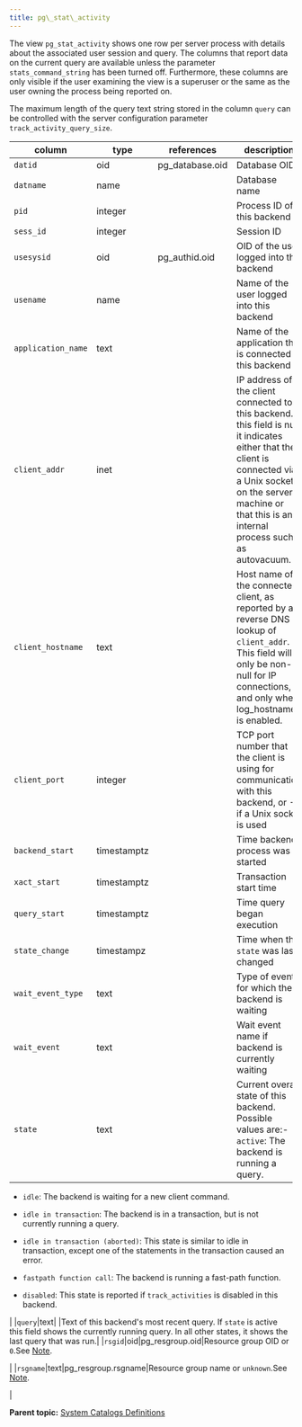 ```yaml
---
title: pg\_stat\_activity 
---
```


The view `pg_stat_activity` shows one row per server process with details about the associated user session and query. The columns that report data on the current query are available unless the parameter `stats_command_string` has been turned off. Furthermore, these columns are only visible if the user examining the view is a superuser or the same as the user owning the process being reported on.

The maximum length of the query text string stored in the column `query` can be controlled with the server configuration parameter `track_activity_query_size`.

|column|type|references|description|
|------|----|----------|-----------|
|`datid`|oid|pg\_database.oid|Database OID|
|`datname`|name| |Database name|
|`pid`|integer| |Process ID of this backend|
|`sess_id`|integer| |Session ID|
|`usesysid`|oid|pg\_authid.oid|OID of the user logged into this backend|
|`usename`|name| |Name of the user logged into this backend|
|`application_name`|text| |Name of the application that is connected to this backend|
|`client_addr`|inet| |IP address of the client connected to this backend. If this field is null, it indicates either that the client is connected via a Unix socket on the server machine or that this is an internal process such as autovacuum.|
|`client_hostname`|text| |Host name of the connected client, as reported by a reverse DNS lookup of `client_addr`. This field will only be non-null for IP connections, and only when log\_hostname is enabled.|
|`client_port`|integer| |TCP port number that the client is using for communication with this backend, or -1 if a Unix socket is used|
|`backend_start`|timestamptz| |Time backend process was started|
|`xact_start`|timestamptz| |Transaction start time|
|`query_start`|timestamptz| |Time query began execution|
|`state_change`|timestampz| |Time when the `state` was last changed|
|`wait_event_type`|text| |Type of event for which the backend is waiting|
|`wait_event`|text| |Wait event name if backend is currently waiting|
|`state`|text| |Current overall state of this backend. Possible values are:-   `active`: The backend is running a query.

-   `idle`: The backend is waiting for a new client command.

-   `idle in transaction`: The backend is in a transaction, but is not currently running a query.

-   `idle in transaction (aborted)`: This state is similar to idle in transaction, except one of the statements in the transaction caused an error.

-   `fastpath function call`: The backend is running a fast-path function.

-   `disabled`: This state is reported if `track_activities` is disabled in this backend.


|
|`query`|text| |Text of this backend's most recent query. If `state` is active this field shows the currently running query. In all other states, it shows the last query that was run.|
|`rsgid`|oid|pg\_resgroup.oid|Resource group OID or `0`.See [Note](#rsg_note).

|
|`rsgname`|text|pg\_resgroup.rsgname|Resource group name or `unknown`.See [Note](#rsg_note).

|

**Parent topic:** [System Catalogs Definitions](../system_catalogs/catalog_ref-html.html)

